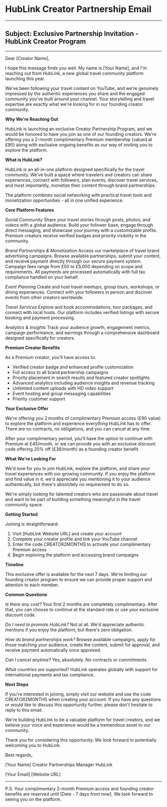 # HubLink Creator Partnership Email

---

## Subject: Exclusive Partnership Invitation - HubLink Creator Program

---

Dear [Creator Name],

I hope this message finds you well. My name is [Your Name], and I'm reaching out from HubLink, a new global travel community platform launching this year.

We've been following your travel content on YouTube, and we're genuinely impressed by the authentic experiences you share and the engaged community you've built around your channel. Your storytelling and travel expertise are exactly what we're looking for in our founding creator community.

**Why We're Reaching Out**

HubLink is launching an exclusive Creator Partnership Program, and we would be honored to have you join as one of our founding creators. We're offering you a 2-month complimentary Premium membership (valued at £90) along with exclusive ongoing benefits as our way of inviting you to explore the platform.

**What is HubLink?**

HubLink is an all-in-one platform designed specifically for the travel community. We've built a space where travelers and creators can share experiences, connect with followers, plan events, discover travel services, and most importantly, monetize their content through brand partnerships.

The platform combines social networking with practical travel tools and monetization opportunities - all in one unified experience.

**Core Platform Features**

*Social Community*
Share your travel stories through posts, photos, and videos with a global audience. Build your follower base, engage through direct messaging, and showcase your journey with a customizable profile. Premium creators receive verified badges and priority visibility in the community.

*Brand Partnerships & Monetization*
Access our marketplace of travel brand advertising campaigns. Browse available partnerships, submit your content, and receive payment directly through our secure payment system. Campaign fees range from £50 to £5,000 depending on scope and requirements. All payments are processed automatically with full tax compliance handled on your behalf.

*Event Planning*
Create and host travel meetups, group tours, workshops, or dining experiences. Connect with your followers in person and discover events from other creators worldwide.

*Travel Services*
Explore and book accommodations, tour packages, and connect with local hosts. Our platform includes verified listings with secure booking and payment processing.

*Analytics & Insights*
Track your audience growth, engagement metrics, campaign performance, and earnings through a comprehensive dashboard designed specifically for creators.

**Premium Creator Benefits**

As a Premium creator, you'll have access to:
- Verified creator badge and enhanced profile customization
- Full access to all brand partnership campaigns
- Priority placement in search results and featured creator spotlights
- Advanced analytics including audience insights and revenue tracking
- Unlimited content uploads with HD video support
- Event hosting and group messaging capabilities
- Priority customer support

**Your Exclusive Offer**

We're offering you 2 months of complimentary Premium access (£90 value) to explore the platform and experience everything HubLink has to offer. There are no contracts, no obligations, and you can cancel at any time.

After your complimentary period, you'll have the option to continue with Premium at £45/month, or we can provide you with an exclusive discount code offering 20% off (£36/month) as a founding creator benefit.

**What We're Looking For**

We'd love for you to join HubLink, explore the platform, and share your travel experiences with our growing community. If you enjoy the platform and find value in it, we'd appreciate you mentioning it to your audience authentically, but there's absolutely no requirement to do so.

We're simply looking for talented creators who are passionate about travel and want to be part of building something meaningful in the travel community space.

**Getting Started**

Joining is straightforward:
1. Visit [HubLink Website URL] and create your account
2. Complete your creator profile and link your YouTube channel
3. Enter the code CREATOR2MONTHS to activate your complimentary Premium access
4. Begin exploring the platform and accessing brand campaigns

**Timeline**

This exclusive offer is available for the next 7 days. We're limiting our founding creator program to ensure we can provide proper support and attention to each member.

**Common Questions**

*Is there any cost?*
Your first 2 months are completely complimentary. After that, you can choose to continue at the standard rate or use your exclusive discount code.

*Do I need to promote HubLink?*
Not at all. We'd appreciate authentic mentions if you enjoy the platform, but there's zero obligation.

*How do brand partnerships work?*
Browse available campaigns, apply for those matching your audience, create the content, submit for approval, and receive payment automatically once approved.

*Can I cancel anytime?*
Yes, absolutely. No contracts or commitments.

*What countries are supported?*
HubLink operates globally with support for international payments and tax compliance.

**Next Steps**

If you're interested in joining, simply visit our website and use the code CREATOR2MONTHS when creating your account. If you have any questions or would like to discuss this opportunity further, please don't hesitate to reply to this email.

We're building HubLink to be a valuable platform for travel creators, and we believe your voice and experience would be a tremendous asset to our community.

Thank you for considering this opportunity. We look forward to potentially welcoming you to HubLink.

Best regards,

[Your Name]
Creator Partnerships Manager
HubLink

[Your Email]
[Website URL]

---

P.S. Your complimentary 2-month Premium access and founding creator benefits are reserved until [Date - 7 days from now]. We look forward to seeing you on the platform.

